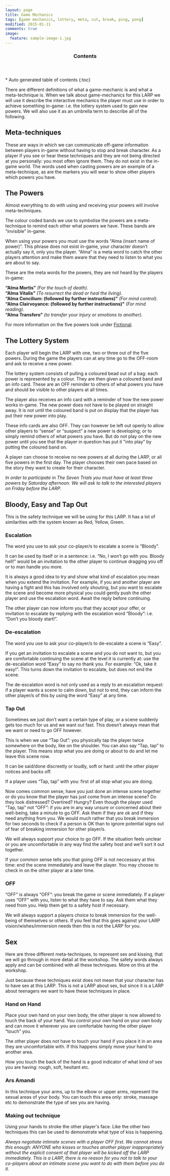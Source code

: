 ```yaml
---
layout: page
title: Game Mechanics
tags: [game mechanics, lottery, meta, cut, break, ping, pong]
modified: 2015-01-11
comments: true
image:
  feature: sample-image-1.jpg
---
```


<section id="table-of-contents" class="toc">
  <header>
    <h3>Contents</h3>
  </header>
<div id="drawer" markdown="1">
*  Auto generated table of contents
{:toc}
</div>
</section><!-- /#table-of-contents -->

There are different definitions of what a game-mechanic is and what a meta-technique is. When we talk about game-mechanics for this LARP we will use it describe the interactive mechanics the player must use in order to achieve something in-game: i.e. the lottery system used to gain new powers. We will also use it as an umbrella term to describe all of the following.

## Meta-techniques

These are ways in which we can communicate off-game information between players in-game without having to stop and break character. As a player if you see or hear these techniques and they are not being directed at you personally: you most often ignore them. They do not exist in the in-game world. The words used when casting powers are an example of a meta-technique, as are the markers you will wear to show other players which powers you have.

## The Powers

Almost everything to do with using and receiving your powers will involve meta-techniques.

The colour coded bands we use to symbolise the powers are a meta-technique to remind each other what powers we have. These bands are “invisible” in-game. 

When using your powers you must use the words “Alma (insert name of power)”. This phrase does not exist in-game, your character doesn’t actually say it, only you the player. “Alma” is a meta word to catch the other players attention and make them aware that they need to listen to what you are about to say.

These are the meta words for the powers, they are not heard by the players in-game:

**“Alma Mortis”** *(For the touch of death).*  
**“Alma Vitalis”** *(To resurrect the dead or heal the living).*    
**“Alma Concilium: (followed by further instructions)”** *(For mind control).*    
**“Alma Clairvoyance: (followed by further instructions)"** *(For mind reading).*    
**“Alma Transfero”** *(to transfer your injury or emotions to another).*  

For more information on the five powers look under [Fictional](/fictional/).

## The Lottery System

Each player will begin the LARP with one, two or three out of the five powers. During the game the players can at any time go to the OFF-room and ask to receive a new power. 

The lottery system consists of pulling a coloured bead out of a bag: each power is represented by a colour. They are then given a coloured band and an info card. These are an OFF reminder to others of what powers you have and should be visible to other players at all times. 

The player also receives an info card with a reminder of how the new power works in-game. The new power does not have to be played on straight away. It is not until the coloured band is put on display that the player has put their new power into play.

These info cards are also OFF. They can however be left out openly to allow other players to “sense” or “suspect” a new power is developing; or to simply remind others of what powers you have. But do not play on the new power until you see that the player in question has put it "into play” by putting the coloured band on.

A player can choose to receive no new powers at all during the LARP, or all five powers in the first day. The player chooses their own pace based on the story they want to create for their character. 

*In order to participate in The Seven Trials you must have at least three powers by Saturday afternoon. We will ask to talk to the interested players on Friday before the LARP.*

## Bloody, Easy and Tap Out

This is the safety technique we will be using for this LARP. It has a lot of similarities with the system known as Red, Yellow, Green. 

### Escalation

The word you use to ask your co-player/s to escalate a scene is “Bloody”.

It can be used by itself or in a sentence: i.e. “No, I won’t go with you. Bloody hell!” would be an invitation to the other player to continue dragging you off or to man handle you more.

It is always a good idea to try and show what kind of escalation you mean when you extend the invitation. For example, if you and another player are having a fight and this has involved only shouting, but you want to escalate the scene and become more physical you could gently push the other player and use the escalation word. Await the reply before continuing.

The other player can now inform you that they accept your offer, or invitation to escalate by replying with the escalation word “Bloody”: i.e. “Don’t you bloody start!”.

### De-escalation

The word you use to ask your co-player/s to de-escalate a scene is “Easy”.

If you get an invitation to escalate a scene and you do not want to, but you are comfortable continuing the scene at the level it is currently at: use the de-escalation word “Easy” to say no thank you. For example: “Ok, take it easy!”. This turns down the invitation to escalate, but does not end the scene.

The de-escalation word is not only used as a reply to an escalation request: if a player wants a scene to calm down, but not to end, they can inform the other player/s of this by using the word “Easy” at any time.

### Tap Out

Sometimes we just don’t want a certain type of play, or a scene suddenly gets too much for us and we want out fast. This doesn’t always mean that we want or need to go OFF however.
 
This is when we use “Tap Out”: you physically tap the player twice somewhere on the body, like on the shoulder. You can also say “Tap, tap” to the player. This means stop what you are doing or about to do and let me leave this scene now. 

It can be said/done discreetly or loudly, soft or hard: until the other player notices and backs off.

If a player uses “Tap, tap” with you: first of all stop what you are doing. 

Now comes common sense, have you just done an intense scene together or do you know that the player has just come from an intense scene? Do they look distressed? Overtired? Hungry? Even though the player used “Tap, tap” not “OFF”: if you are in any way unsure or concerned about their well-being, take a minute to go OFF. Ask them if they are ok and if they need anything from you. We would much rather that you break immersion for two seconds to check if a person is OK than to ignore potential signs out of fear of breaking immersion for other player/s.

We will always support your choice to go OFF. If the situation feels unclear or you are uncomfortable in any way find the safety host and we’ll sort it out together.

If your common sense tells you that going OFF is not neccessary at this time: end the scene immediately and leave the player. You may choose to check in on the other player at a later time.

### OFF

“OFF” is always “OFF”: you break the game or scene immediately. If a player uses “OFF” with you, listen to what they have to say. Ask them what they need from you. Help them get to a safety host if necessary. 

We will always support a players choice to break immersion for the well-being of themselves or others. If you feel that this goes against your LARP vision/wishes/immersion needs then this is not the LARP for you.

## Sex

Here are three different meta-techniques, to represent sex and kissing, that we will go through in more detail at the workshop. The safety words always apply and can be combined with all these techniques. More on this at the workshop.

Just because these techniques exist does not mean that your character has to have sex at this LARP. This is not a LARP about sex, but since it is a LARP about teenagers we want to have these techniques in place.

### Hand on Hand

Place your own hand on your own body, the other player is now allowed to touch the back of your hand. You control your own hand on your own body and can move it wherever you are comfortable having the other player “touch” you. 

The other player does not have to touch your hand if you place it in an area they are uncomfortable with. If this happens simply move your hand to another area.

How you touch the back of the hand is a good indicator of what kind of sex you are having: rough, soft, hesitant etc.

### Ars Amandi

In this technique your arms, up to the elbow or upper arms, represent the sexual areas of your body. You can touch this area only: stroke, massage etc to demonstrate the type of sex you are having. 

### Making out technique

Using your hands to stroke the other player's face. Like the other two techniques this can be used to demonstrate what type of kiss is happening.

*Always negotiate intimate scenes with a player OFF first. We cannot stress this enough: ANYONE who kisses or touches another player inappropriately without the explicit consent of that player will be kicked off the LARP immediately. This is a LARP, there is no reason for you not to talk to your co-players about an intimate scene you want to do with them before you do it.*  
